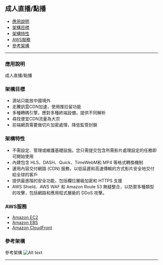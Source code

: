 <h2 id="Game1">成人直播/點播</h2>

*   [應用說明](#Game11)
*   [架構目標](#Game12)
*   [架構特性](#Game13)
*   [AWS服務](#Game14)
*   [參考架構](#Game15)
* * *



<h3 id="Game11">應用說明</h3>

成人直播/點播

<h3 id="Game12">架構目標</h3>

- 源站只能放中國境外
- 走騰訊雲CDN加速，使用推拉留功能
- 多種轉碼引擎，應對多種終端設備，提供不同解析
- 尋找便宜CDN流量為大宗
- 前端網頁需要做切片加密處理，降低監管封鎖
<h3 id="Game13">架構特性</h3>

- 不需設定、管理或維護基礎設施。您只需提交包含所需影片處理設定的任務即可開始使用
- 內建包含 HLS、DASH、Quick、TimeWebM和 MP4 等格式轉換機制
- 運用內容交付網路 (CDN) 服務，以低延遲和高速傳輸的方式影片安全地交付給全球的客戶
- 提供最進階的安全功能，包括欄位層級加密和 HTTPS 支援
- AWS Shield、AWS WAF 和 Amazon Route 53 無縫整合，以防禦多種類型的攻擊，包括網路和應用程式層級的 DDoS 攻擊。

<h3 id="Game14">AWS服務</h3>

- [Amazon EC2](https://aws.amazon.com/tw/ec2/instance-types/)
- [Amazon EBS](https://aws.amazon.com/tw/ebs/volume-types/)
- [Amazon CloudFront](https://aws.amazon.com/tw/cloudfront/)


<h3 id="Game15">參考架構</h3>

參考架構
![Alt text](Game10.jpg)


* * *

